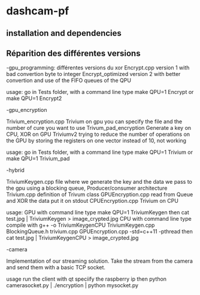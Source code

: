 # dashcam-pf

## installation and dependencies


## Réparition des différentes versions

-gpu_programming: différentes versions du xor
Encrypt.cpp version 1 with bad convertion byte to integer
Encrypt_optimized version 2 with better convertion and use of the FIFO queues of the QPU

usage: go in Tests folder, with a command line type make QPU=1 Encrypt or make QPU=1 Encrypt2

-gpu_encryption

Trivium_encryption.cpp Trivium on gpu you can specify the file and the number of cure you want to use
Trivum_pad_encryption Generate a key on CPU, XOR on GPU
Triviumv2 trying to reduce the number of operations on the GPU by storing the registers on one vector instead of 10, not working

usage: go in Tests folder, with a command line type make QPU=1 Trivium or make QPU=1 Trivium_pad

-hybrid

TriviumKeygen.cpp file where we generate the key and the data we pass to the gpu using a blocking queue, Producer/consumer architecture
Trivium.cpp definition of Trivum class
GPUEncryption.cpp read from Queue and XOR the data put it on stdout
CPUEncryption.cpp Trivium on CPU

usage: 
GPU with command line type make QPU=1 TriviumKeygen then cat test.jpg | TriviumKeygen > image_crypted.jpg
CPU with command line type compile with g++ -o TriviumKeygenCPU TriviumKeygen.cpp BlockingQueue.h trivium.cpp GPUEncryption.cpp -std=c++11 -pthread
then cat test.jpg | TriviumKeygenCPU > image_crypted.jpg

-camera

Implementation of our streaming solution.
Take the stream from the camera and send them with a basic TCP socket.

usage run the client with qt speciify the raspberry ip then python camerasocket.py | ./encryption | python mysocket.py


